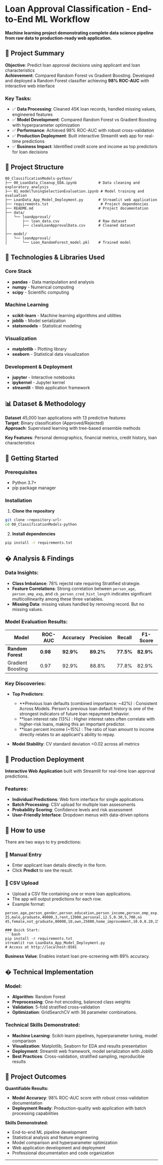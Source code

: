 # Loan Approval Classification - End-to-End ML Workflow

**Machine learning project demonstrating complete data science pipeline from raw data to production-ready web application.**

## 🎯 Project Summary

**Objective**: Predict loan approval decisions using applicant and loan characteristics  
**Achievement**: Compared Random Forest vs Gradient Boosting. Developed and deployed a Random Forest classifier achieving **98% ROC-AUC** with interactive web interface

### Key Tasks:
- ✅ **Data Processing**: Cleaned 45K loan records, handled missing values, engineered features
- ✅ **Model Development**: Compared Random Forest vs Gradient Boosting with hyperparameter optimization  
- ✅ **Performance**: Achieved 98% ROC-AUC with robust cross-validation
- ✅ **Production Deployment**: Built interactive Streamlit web app for real-time predictions
- ✅ **Business Impact**: Identified credit score and income as top predictors for loan decisions

## 📁 Project Structure

```
00_ClassificationModels-python/
├── 00_LoanData_Cleanup_EDA.ipynb          # Data cleaning and exploratory analysis
├── 01_modelTuningSelectionEvaluation.ipynb # Model training and evaluation
├── LoanData_App_Model_Deployment.py       # Streamlit web application
├── requirements.txt                        # Project dependencies
├── README.md                              # Project documentation
├── data/
│   └── loanApproval/
│       ├── loan_data.csv                  # Raw dataset
│       ├── cleanLoanApprovalData.csv      # Cleaned dataset
│       
├── model/
│   └── loanApproval/
│       └── Loan_RandomForest_model.pkl    # Trained model

```

## 🔧 Technologies & Libraries Used

### Core Stack
- **pandas**  - Data manipulation and analysis
- **numpy**  - Numerical computing
- **scipy**  - Scientific computing

### Machine Learning
- **scikit-learn**  - Machine learning algorithms and utilities
- **joblib**  - Model serialization
- **statsmodels** - Statistical modeling

### Visualization
- **matplotlib** - Plotting library
- **seaborn** - Statistical data visualization

### Development & Deployment
- **jupyter** - Interactive notebooks
- **ipykernel** - Jupyter kernel
- **streamlit** - Web application framework

## 📊 Dataset & Methodology

**Dataset** 45,000 loan applications with 13 predictive features  
**Target**: Binary classification (Approved/Rejected)  
**Approach**: Supervised learning with tree-based ensemble methods

**Key Features**: Personal demographics, financial metrics, credit history, loan characteristics

## 🚀 Getting Started

### Prerequisites
- Python 3.7+
- pip package manager

### Installation

1. **Clone the repository**
```bash
git clone <repository-url>
cd 00_ClassificationModels-python
```

2. **Install dependencies**
```bash
pip install -r requirements.txt
```

## � Analysis & Findings

### Data Insights:
- **Class Imbalance**: 78% rejectd rate requiring Stratified strategie.
- **Feature Correlations**: Strong correlation between `person_age`, `person_emp_exp`, and `cb_person_cred_hist_length` indicates significant multicollinearity among these three variables.
- **Missing Data**: missing values handled by removing record. But no missing values.

### Model Evaluation Results:
| Model | ROC-AUC | Accuracy | Precision | Recall | F1-Score |
|-------|---------|----------|-----------|--------|----------|
| **Random Forest** | **0.98** | **92.9%** | **89.2%** | **77.5%** | **82.9%** |
| Gradient Boosting | 0.97 | 92.9% | 88.8% | 77.8% | 82.9% |


### Key Discoveries:
- **Top Predictors**: 
    - **Previous loan defaults (combined importance: ~42%) : Consistent Across Models. Person's previous loan default history is one of the strongest indicators of future loan repayment behavior.
    - **loan interest rate (13%) :  Higher interest rates often correlate with higher-risk loans, making this an important predictor.
    - **loan percent income (~15%) : The ratio of loan amount to income directly relates to an applicant's ability to repay.
    
- **Model Stability**: CV standard deviation <0.02 across all metrics

## 🚀 Production Deployment

**Interactive Web Application** built with Streamlit for real-time loan approval predictions.

### Features:
- **Individual Predictions**: Web form interface for single applications
- **Batch Processing**: CSV upload for multiple loan assessments  
- **Probability Scoring**: Confidence levels and risk assessment
- **User-Friendly Interface**: Dropdown menus with data-driven options

## 🚀 How to use

There are two ways to try predictions:

### 🔹 Manual Entry
- Enter applicant loan details directly in the form.  
- Click **Predict** to see the result.  

### 🔹 CSV Upload
- Upload a CSV file containing one or more loan applications.  
- The app will output predictions for each row.  
- Example format:

```csv
person_age,person_gender,person_education,person_income,person_emp_exp,person_home_ownership,loan_amnt,loan_intent,loan_int_rate,loan_percent_income,cb_person_cred_hist_length,credit_score,previous_loan_defaults_on_file
25,male,graduate,40000,3,rent,12000,personal,12.5,0.30,5,700,no
45,female,not_graduate,80000,10,own,25000,home_improvement,10.0,0.20,15,720,yes

### Quick Start:
```bash
pip install -r requirements.txt
streamlit run LoanData_App_Model_Deployment.py
# Access at http://localhost:8501
```

**Business Value**: Enables instant loan pre-screening with 89% accuracy. 

## � Technical Implementation

### Model:
- **Algorithm**: Random Forest
- **Preprocessing**: One-hot encoding, balanced class weights
- **Validation**: 5-fold stratified cross-validation
- **Optimization**: GridSearchCV with 36 parameter combinations.

### Technical Skills Demonstrated:
- **Machine Learning**: Scikit-learn pipelines, hyperparameter tuning, model comparison
- **Visualization**: Matplotlib, Seaborn for EDA and results presentation
- **Deployment**: Streamlit web framework, model serialization with Joblib
- **Best Practices**: Cross-validation, stratified sampling, reproducible results

## 🎯 Project Outcomes

**Quantifiable Results:**
- **Model Accuracy**: 98% ROC-AUC score with robust cross-validation
documentation
- **Deployment Ready**: Production-quality web application with batch processing capabilities

**Skills Demonstrated:**
- End-to-end ML pipeline development
- Statistical analysis and feature engineering  
- Model comparison and hyperparameter optimization
- Web application development and deployment
- Professional documentation and code organization

---